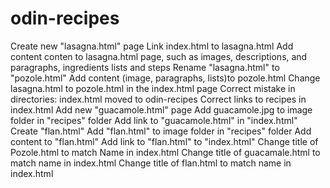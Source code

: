 # odin-recipes

Create new "lasagna.html" page
Link index.html to lasagna.html
Add content conten to lasagna.html page, such as images, descriptions, and paragraphs, ingredients lists and steps
Rename "lasagna.html" to "pozole.html"
Add content (image, paragraphs, lists)to pozole.html
Change lasagna.html to pozole.html in the index.html page
Correct mistake in directories: index.html moved to odin-recipes
Correct links to recipes  in index.html
Add new "guacamole.html" page
Add guacamole.jpg to image folder in "recipes" folder
Add link to "guacamole.html" in "index.html"
Create "flan.html"
Add "flan.html" to image folder in "recipes" folder
Add content to "flan.html"
Add link to "flan.html" to "index.html"
Change title of Pozole.html to match Name in index.html
Change title of guacamale.html to match name in index.html
Change title of flan.html to match name in index.html
